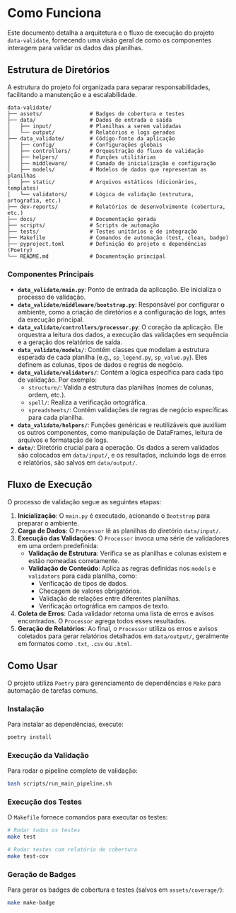 # Como Funciona

Este documento detalha a arquitetura e o fluxo de execução do projeto `data-validate`, fornecendo uma visão geral de como os componentes interagem para validar os dados das planilhas.

## Estrutura de Diretórios

A estrutura do projeto foi organizada para separar responsabilidades, facilitando a manutenção e a escalabilidade.

```
data-validate/
├── assets/               # Badges de cobertura e testes
├── data/                 # Dados de entrada e saída
│   ├── input/            # Planilhas a serem validadas
│   └── output/           # Relatórios e logs gerados
├── data_validate/        # Código-fonte da aplicação
│   ├── config/           # Configurações globais
│   ├── controllers/      # Orquestração do fluxo de validação
│   ├── helpers/          # Funções utilitárias
│   ├── middleware/       # Camada de inicialização e configuração
│   ├── models/           # Modelos de dados que representam as planilhas
│   ├── static/           # Arquivos estáticos (dicionários, templates)
│   └── validators/       # Lógica de validação (estrutura, ortografia, etc.)
├── dev-reports/          # Relatórios de desenvolvimento (cobertura, etc.)
├── docs/                 # Documentação gerada
├── scripts/              # Scripts de automação
├── tests/                # Testes unitários e de integração
├── Makefile              # Comandos de automação (test, clean, badge)
├── pyproject.toml        # Definição do projeto e dependências (Poetry)
└── README.md             # Documentação principal
```

### Componentes Principais

-   **`data_validate/main.py`**: Ponto de entrada da aplicação. Ele inicializa o processo de validação.
-   **`data_validate/middleware/bootstrap.py`**: Responsável por configurar o ambiente, como a criação de diretórios e a configuração de logs, antes da execução principal.
-   **`data_validate/controllers/processor.py`**: O coração da aplicação. Ele orquestra a leitura dos dados, a execução das validações em sequência e a geração dos relatórios de saída.
-   **`data_validate/models/`**: Contém classes que modelam a estrutura esperada de cada planilha (e.g., `sp_legend.py`, `sp_value.py`). Eles definem as colunas, tipos de dados e regras de negócio.
-   **`data_validate/validators/`**: Contém a lógica específica para cada tipo de validação. Por exemplo:
    -   `structure/`: Valida a estrutura das planilhas (nomes de colunas, ordem, etc.).
    -   `spell/`: Realiza a verificação ortográfica.
    -   `spreadsheets/`: Contém validações de regras de negócio específicas para cada planilha.
-   **`data_validate/helpers/`**: Funções genéricas e reutilizáveis que auxiliam os outros componentes, como manipulação de DataFrames, leitura de arquivos e formatação de logs.
-   **`data/`**: Diretório crucial para a operação. Os dados a serem validados são colocados em `data/input/`, e os resultados, incluindo logs de erros e relatórios, são salvos em `data/output/`.

## Fluxo de Execução

O processo de validação segue as seguintes etapas:

1.  **Inicialização**: O `main.py` é executado, acionando o `Bootstrap` para preparar o ambiente.
2.  **Carga de Dados**: O `Processor` lê as planilhas do diretório `data/input/`.
3.  **Execução das Validações**: O `Processor` invoca uma série de validadores em uma ordem predefinida:
    -   **Validação de Estrutura**: Verifica se as planilhas e colunas existem e estão nomeadas corretamente.
    -   **Validação de Conteúdo**: Aplica as regras definidas nos `models` e `validators` para cada planilha, como:
        -   Verificação de tipos de dados.
        -   Checagem de valores obrigatórios.
        -   Validação de relações entre diferentes planilhas.
        -   Verificação ortográfica em campos de texto.
4.  **Coleta de Erros**: Cada validador retorna uma lista de erros e avisos encontrados. O `Processor` agrega todos esses resultados.
5.  **Geração de Relatórios**: Ao final, o `Processor` utiliza os erros e avisos coletados para gerar relatórios detalhados em `data/output/`, geralmente em formatos como `.txt`, `.csv` ou `.html`.

## Como Usar

O projeto utiliza `Poetry` para gerenciamento de dependências e `Make` para automação de tarefas comuns.

### Instalação

Para instalar as dependências, execute:

```sh
poetry install
```

### Execução da Validação

Para rodar o pipeline completo de validação:

```sh
bash scripts/run_main_pipeline.sh
```

### Execução dos Testes

O `Makefile` fornece comandos para executar os testes:

```sh
# Rodar todos os testes
make test

# Rodar testes com relatório de cobertura
make test-cov
```

### Geração de Badges

Para gerar os badges de cobertura e testes (salvos em `assets/coverage/`):

```sh
make make-badge
```

